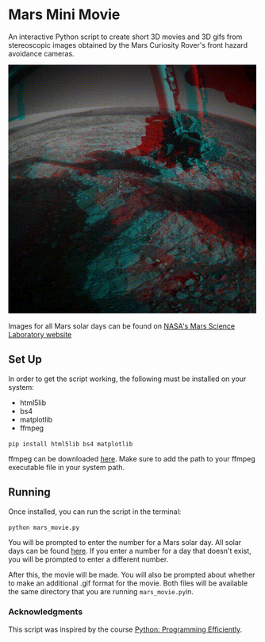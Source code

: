 # Mars Mini Movie
An interactive Python script to create short 3D movies and 3D gifs from stereoscopic images obtained by the Mars Curiosity Rover's front hazard avoidance cameras. 

![Solar day 2008 gif example](https://github.com/braydens77/mars-mini-movie/blob/master/MarsSol2008.gif?raw=true)

Images for all Mars solar days can be found on [NASA's Mars Science Laboratory website](https://mars.nasa.gov/msl/multimedia/raw/)

## Set Up
In order to get the script working, the following must be installed on your system:

* html5lib
* bs4
* matplotlib
* ffmpeg

`pip install html5lib bs4 matplotlib`

ffmpeg can be downloaded [here](https://www.ffmpeg.org/). Make sure to add the path to your ffmpeg executable file in your system path.

## Running
Once installed, you can run the script in the terminal:

`python mars_movie.py`

You will be prompted to enter the number for a Mars solar day. All solar days can be found [here](https://mars.nasa.gov/msl/multimedia/raw/). If you enter a number for a day that doesn't exist, you will be prompted to enter a different number.

After this, the movie will be made. You will also be prompted about whether to make an additional .gif format for the movie. Both files will be available the same directory that you are running `mars_movie.py`in.

### Acknowledgments
This script was inspired by the course [Python: Programming Efficiently](https://www.linkedin.com/learning/python-programming-efficiently/).
